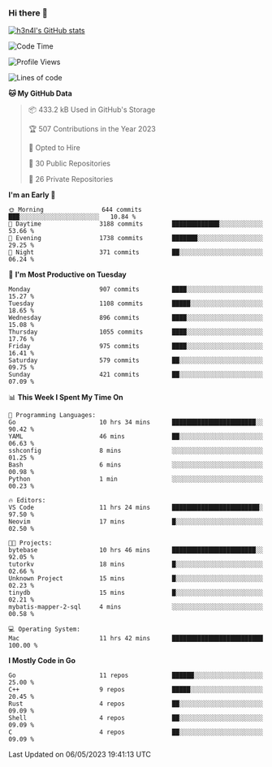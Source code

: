### Hi there 👋

[![h3n4l's GitHub stats](https://github-readme-stats.vercel.app/api?username=h3n4l&count_private=true&show_icons=true&theme=radical)](https://github.com/h3n4l/github-readme-stats)

<!--START_SECTION:waka-->
![Code Time](http://img.shields.io/badge/Code%20Time-1%2C201%20hrs%2011%20mins-blue)

![Profile Views](http://img.shields.io/badge/Profile%20Views-4-blue)

![Lines of code](https://img.shields.io/badge/From%20Hello%20World%20I%27ve%20Written-2.9%20million%20lines%20of%20code-blue)

**🐱 My GitHub Data** 

> 📦 433.2 kB Used in GitHub's Storage 
 > 
> 🏆 507 Contributions in the Year 2023
 > 
> 💼 Opted to Hire
 > 
> 📜 30 Public Repositories 
 > 
> 🔑 26 Private Repositories 
 > 
**I'm an Early 🐤** 

```text
🌞 Morning                644 commits         ███░░░░░░░░░░░░░░░░░░░░░░   10.84 % 
🌆 Daytime                3188 commits        █████████████░░░░░░░░░░░░   53.66 % 
🌃 Evening                1738 commits        ███████░░░░░░░░░░░░░░░░░░   29.25 % 
🌙 Night                  371 commits         ██░░░░░░░░░░░░░░░░░░░░░░░   06.24 % 
```
📅 **I'm Most Productive on Tuesday** 

```text
Monday                   907 commits         ████░░░░░░░░░░░░░░░░░░░░░   15.27 % 
Tuesday                  1108 commits        █████░░░░░░░░░░░░░░░░░░░░   18.65 % 
Wednesday                896 commits         ████░░░░░░░░░░░░░░░░░░░░░   15.08 % 
Thursday                 1055 commits        ████░░░░░░░░░░░░░░░░░░░░░   17.76 % 
Friday                   975 commits         ████░░░░░░░░░░░░░░░░░░░░░   16.41 % 
Saturday                 579 commits         ██░░░░░░░░░░░░░░░░░░░░░░░   09.75 % 
Sunday                   421 commits         ██░░░░░░░░░░░░░░░░░░░░░░░   07.09 % 
```


📊 **This Week I Spent My Time On** 

```text
💬 Programming Languages: 
Go                       10 hrs 34 mins      ███████████████████████░░   90.42 % 
YAML                     46 mins             ██░░░░░░░░░░░░░░░░░░░░░░░   06.63 % 
sshconfig                8 mins              ░░░░░░░░░░░░░░░░░░░░░░░░░   01.25 % 
Bash                     6 mins              ░░░░░░░░░░░░░░░░░░░░░░░░░   00.98 % 
Python                   1 min               ░░░░░░░░░░░░░░░░░░░░░░░░░   00.23 % 

🔥 Editors: 
VS Code                  11 hrs 24 mins      ████████████████████████░   97.50 % 
Neovim                   17 mins             █░░░░░░░░░░░░░░░░░░░░░░░░   02.50 % 

🐱‍💻 Projects: 
bytebase                 10 hrs 46 mins      ███████████████████████░░   92.05 % 
tutorkv                  18 mins             █░░░░░░░░░░░░░░░░░░░░░░░░   02.66 % 
Unknown Project          15 mins             █░░░░░░░░░░░░░░░░░░░░░░░░   02.23 % 
tinydb                   15 mins             █░░░░░░░░░░░░░░░░░░░░░░░░   02.21 % 
mybatis-mapper-2-sql     4 mins              ░░░░░░░░░░░░░░░░░░░░░░░░░   00.58 % 

💻 Operating System: 
Mac                      11 hrs 42 mins      █████████████████████████   100.00 % 
```

**I Mostly Code in Go** 

```text
Go                       11 repos            ██████░░░░░░░░░░░░░░░░░░░   25.00 % 
C++                      9 repos             █████░░░░░░░░░░░░░░░░░░░░   20.45 % 
Rust                     4 repos             ██░░░░░░░░░░░░░░░░░░░░░░░   09.09 % 
Shell                    4 repos             ██░░░░░░░░░░░░░░░░░░░░░░░   09.09 % 
C                        4 repos             ██░░░░░░░░░░░░░░░░░░░░░░░   09.09 % 
```




 Last Updated on 06/05/2023 19:41:13 UTC
<!--END_SECTION:waka-->

